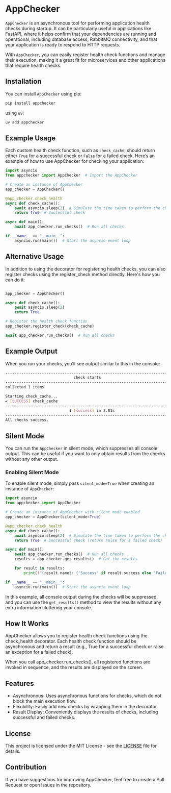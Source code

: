 # AppChecker

`AppChecker` is an asynchronous tool for performing application health checks during startup. It can be particularly useful in applications like FastAPI, where it helps confirm that your dependencies are running and operational, including database access, RabbitMQ connectivity, and that your application is ready to respond to HTTP requests. 

With `AppChecker`, you can easily register health check functions and manage their execution, making it a great fit for microservices and other applications that require health checks.

## Installation

You can install `AppChecker` using pip:

```bash
pip install appchecker
```

using `uv`:

```bash
uv add appchecker
```

## Example Usage
Each custom health check function, such as `check_cache`, should return either `True` for a successful check or `False` for a failed check. Here’s an example of how to use AppChecker for checking your application:

```python
import asyncio
from appchecker import AppChecker  # Import the AppChecker

# Create an instance of AppChecker
app_checker = AppChecker()

@app_checker.check_health
async def check_cache():
    await asyncio.sleep(2)  # Simulate the time taken to perform the check
    return True  # Successful check

async def main():
    await app_checker.run_checks()  # Run all checks

if __name__ == "__main__":
    asyncio.run(main())  # Start the asyncio event loop
```

## Alternative Usage

In addition to using the decorator for registering health checks, you can also register checks using the register_check method directly. Here's how you can do it:
```python

app_checker = AppChecker()

async def check_cache():
    await asyncio.sleep(2)
    return True

# Register the health check function
app_checker.register_check(check_cache)

await app_checker.run_checks()  # Run all checks
```


## Example Output

When you run your checks, you’ll see output similar to this in the console:
```bash
---------------------------------------------------------------------------
                              check starts
---------------------------------------------------------------------------
collected 1 items

Starting check_cache...
✔ [SUCCESS] check_cache
---------------------------------------------------------------------------
                            1 [success] in 2.01s
---------------------------------------------------------------------------
All checks success.
```

## Silent Mode

You can run the `AppChecker` in silent mode, which suppresses all console output. This can be useful if you want to only obtain results from the checks without any other output.

### Enabling Silent Mode

To enable silent mode, simply pass `silent_mode=True` when creating an instance of `AppChecker`:

```python
import asyncio
from appchecker import AppChecker

# Create an instance of AppChecker with silent mode enabled
app_checker = AppChecker(silent_mode=True)

@app_checker.check_health
async def check_cache():
    await asyncio.sleep(2)  # Simulate the time taken to perform the check
    return True  # Successful check (return False for a failed check)

async def main():
    await app_checker.run_checks()  # Run all checks
    results = app_checker.get_results()  # Get the results

    for result in results:
        print(f"{result.name}: {'Success' if result.success else 'Failure'}")

if __name__ == "__main__":
    asyncio.run(main())  # Start the asyncio event loop
```
In this example, all console output during the checks will be suppressed, and you can use the `get_results()` method to view the results without any extra information cluttering your console.


## How It Works

AppChecker allows you to register health check functions using the check_health decorator. Each health check function should be asynchronous and return a result (e.g., True for a successful check or raise an exception for a failed check).

When you call app_checker.run_checks(), all registered functions are invoked in sequence, and the results are displayed on the screen.

## Features

- Asynchronous: Uses asynchronous functions for checks, which do not block the main execution flow.
- Flexibility: Easily add new checks by wrapping them in the decorator.
- Result Display: Conveniently displays the results of checks, including successful and failed checks.

## License

This project is licensed under the MIT License - see the [LICENSE](LICENSE) file for details.

## Contribution

If you have suggestions for improving AppChecker, feel free to create a Pull Request or open Issues in the repository.
